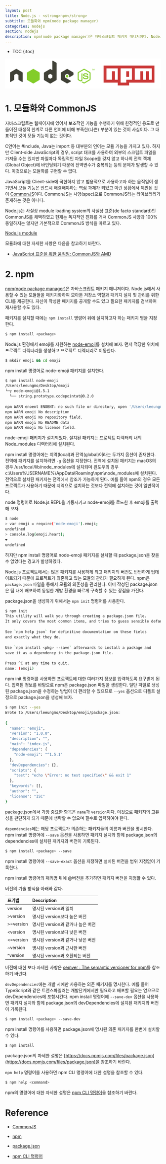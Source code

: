 ```yaml
---
layout: post
title: Node.js - <strong>npm</strong>
subtitle: 모듈화와 npm(node package manager)
categories: nodejs
section: nodejs
description: npm(node package manager)은 자바스크립트 패키지 매니저이다. Node.js에서 사용할 수 있는 모듈들을 패키지화하여 모아둔 저장소 역할과 패키지 설치 및 관리를 위한 CLI를 제공한다. 자신이 작성한 패키지를 공개할 수도 있고 필요한 패키지를 검색하여 재사용할 수도 있다. 패키지를 설치할 때에는 `npm install` 명령어 뒤에 설치하고자 하는 패키지 명을 지정한다.
---
```


* TOC
{:toc}

![node-npm](/img/node-npm.png)

# 1. 모듈화와 CommonJS

자바스크립트는 웹페이지에 있어서 보조적인 기능을 수행하기 위해 한정적인 용도로 만들어진 태생적 한계로 다른 언어에 비해 부족한(나쁜) 부분이 있는 것이 사실이다. 그 대표적인 것이 모듈 기능이 없는 것이다.

C언어는 #include, Java는 import 등 대부분의 언어는 모듈 기능을 가지고 있다. 하지만 Client-side JavaScript의 경우, script 태크를 사용하여 외부의 스크립트 파일을 가져올 수는 있지만 파일마다 독립적인 파일 Scope를 갖지 않고 하나의 전역 객체(Global Object)에 바인딩되기 때문에 전역변수가 중복되는 등의 문제가 발생할 수 있다. 이것으로는 모듈화를 구현할 수 없다.

JavaScript를 Client-side에 국한하지 않고 범용적으로 사용하고자 하는 움직임이 생기면서 모듈 기능은 반드시 해결해야하는 핵심 과제가 되었고 이런 상황에서 제안된 것이 [CommonJS](http://www.commonjs.org/)이다. CommonJS는 사양(spec)으로 CommonJS라는 라이브러리가 존재하는 것은 아니다.

Node.js는 사실상 module loading system의 사실상 표준(de facto standard)인 CommonJS를 채택하였고 현재는 독자적인 진화를 거쳐 CommonJS 사양과 100% 동일하지는 않지만 기본적으로 CommonJS 방식을 따르고 있다.

[Node.js module](./nodejs-module)

모듈화에 대한 자세한 사항은 다음을 참고하기 바란다.

- [JavaScript 표준을 위한 움직임: CommonJS와 AMD](http://d2.naver.com/helloworld/12864)

# 2. npm

[npm(node package manager)](https://www.npmjs.com/)은 자바스크립트 패키지 매니저이다. Node.js에서 사용할 수 있는 모듈들을 패키지화하여 모아둔 저장소 역할과 패키지 설치 및 관리를 위한 CLI를 제공한다. 자신이 작성한 패키지를 공개할 수도 있고 필요한 패키지를 검색하여 재사용할 수도 있다.

패키지를 설치할 때에는 `npm install` 명령어 뒤에 설치하고자 하는 패키지 명을 지정한다.

```bash
$ npm install <package>
```

Node.js 환경에서 emoji를 지원하는 [node-emoji](https://www.npmjs.com/package/node-emoji)를 설치해 보자. 먼저 적당한 위치에 프로젝트 디렉터리를 생성하고 프로젝트 디렉터리로 이동한다.

```bash
$ mkdir emoji && cd emoji
```

npm install 명령어로 node-emoji 패키지를 설치한다.

```bash
$ npm install node-emoji
/Users/leeungmo/Desktop/emoji
└─┬ node-emoji@1.5.1
  └── string.prototype.codepointat@0.2.0

npm WARN enoent ENOENT: no such file or directory, open '/Users/leeungmo/Desktop/emoji/package.json'
npm WARN emoji No description
npm WARN emoji No repository field.
npm WARN emoji No README data
npm WARN emoji No license field.
```

node-emoji 패키지가 설치되었다. 설치된 패키지는 프로젝트 디렉터리 내의 Node_modules 디렉터리에 설치된다.

npm install 명령어에는 지역(local)과 전역(global)이라는 두가지 옵션이 존재한다. 전역에 패키지를 설치하려면 `-g` 옵션을 지정한다. 전역에 설치된 패키지는 macOS의 경우 /usr/local/lib/node_modules에 설치되며 윈도우의 경우 c:\Users\%USERNAME%\AppData\Roaming\npm\node_modules에 설치된다. 전역으로 설치된 패키지는 전역에서 참조가 가능하게 된다. 예를 들어 npm의 경우 모든 프로젝트가 사용하기 때문에 지역으로 설치하는 것보다 전역에 설치하는 것이 일반적이다.

node 명령어로 Node.js REPL을 기동시키고 node-emoji를 로드한 후 emoji를 출력해 보자.

```bash
$ node
> var emoji = require('node-emoji').emoji;
undefined
> console.log(emoji.heart);
❤️
undefined
```

하지만 npm install 명령어로 node-emoji 패키지를 설치할 때 package.json을 찾을 수 없었다는 경고가 발생하였다.

Node.js 프로젝트에서는 많은 패키지를 사용하게 되고 패키지의 버전도 빈번하게 업데이트되기 때문에 프로젝트가 의존하고 있는 모듈의 관리가 필요하게 된다. npm은 `package.json` 파일을 통해서 모듈의 의존성을 관리한다. 이미 작성된 package.json은 팀 내에 배포하여 동일한 개발 환경을 빠르게 구축할 수 있는 장점을 가진다.

package.json을 생성하기 위해서는 `npm init` 명령어를 사용한다.

```bash
$ npm init
This utility will walk you through creating a package.json file.
It only covers the most common items, and tries to guess sensible defaults.

See `npm help json` for definitive documentation on these fields
and exactly what they do.

Use `npm install <pkg> --save` afterwards to install a package and
save it as a dependency in the package.json file.

Press ^C at any time to quit.
name: (emoji)
```

npm init 명령어를 사용하면 프로젝트에 대한 여러가지 정보를 입력하도록 요구받게 된다. 입력된 정보를 바탕으로 npm은 package.json 파일을 생성한다. 일단 파일로 생성된 package.json을 수정하는 방법이 더 편리할 수 있으므로 `--yes` 옵션으로 디폴트 설정으로 package.json을 생성해 보자.

```bash
$ npm init --yes
Wrote to /Users/leeungmo/Desktop/emoji/package.json:

{
  "name": "emoji",
  "version": "1.0.0",
  "description": "",
  "main": "index.js",
  "dependencies": {
    "node-emoji": "^1.5.1"
  },
  "devDependencies": {},
  "scripts": {
    "test": "echo \"Error: no test specified\" && exit 1"
  },
  "keywords": [],
  "author": "",
  "license": "ISC"
}
```

package.json에서 가장 중요한 항목은 `name`과 `version`이다. 이것으로 패키지의 고유성을 판단하게 되기 때문에 생략할 수 없으며 필수로 입력하여야 한다.

`dependencies`에는 해당 프로젝트가 의존하는 패키지들의 이름과 버전을 명시한다. npm install 명령어에 `--save` 옵션을 사용하면 패키지 설치와 함께 package.json의 dependencies에 설치된 패키지와 버전이 기록된다.

```bash
$ npm install <package> --save
```

npm install 명령어에 `--save-exact` 옵션을 지정하면 설치된 버전을 범위 지정없이 기록한다.

npm install 명령어의 패키명 뒤에 \@버전을 추가하면 패키지 버전을 지정할 수 있다.

버전의 기술 방식을 아래와 같다.

| 표기법      | Description                     |
|:--------- |:--------------------------------|
| version   | 명시된 version과 일치         
| >version  | 명시된 version보다 높은 버전
| >=version | 명시된 version과 같거나 높은 버전
| <version  | 명시된 version보다 낮은 버전
| <=version | 명시된 version과 같거나 낮은 버전
| ~version  | 명시된 version과 근사한 버전
| ^version  | 명시된 version과 호환되는 버전

버전에 대한 보다 자세한 사항은 [semver : The semantic versioner for npm](https://docs.npmjs.com/misc/semver)를 참조하기 바란다.

`devDependencies`에는 개발 시에만 사용하는 의존 패키지를 명시한다. 예를 들어 TypeScript와 같은 트랜스파일러는 개발단계에서만 필요하고 배포할 필요는 없으므로 devDependencies에 포함시킨다. npm install 명령어에 `--save-dev` 옵션을 사용하면 패키지 설치와 함께 package.json의 devDependencies에 설치된 패키지와 버전이 기록된다.

```bash
$ npm install <package> --save-dev
```

npm install 명령어를 사용하면 package.json에 명시된 의존 패키지를 한번에 설치할 수 있다.

```bash
$ npm install
```

package.json의 자세한 설명은 [https://docs.npmjs.com/files/package.json](https://docs.npmjs.com/files/package.json)을 참조하기 바란다.

`npm help` 명령어를 사용하면 npm CLI 명령어에 대한 설명을 참조할 수 있다.

```bash
$ npm help <command>
```

npm의 명령어에 대한 자세한 설명은 [npm CLI 명령어](https://docs.npmjs.com/#cli)을 참조하기 바란다.

# Reference

* [CommonJS](http://www.commonjs.org/)

* [npm](https://www.npmjs.com/)

* [package.json](https://docs.npmjs.com/files/package.json)

* [npm CLI 명령어](https://docs.npmjs.com/#cli)
